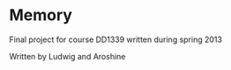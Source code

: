 # Memory
Final project for course DD1339 written during spring 2013

Written by Ludwig and Aroshine
